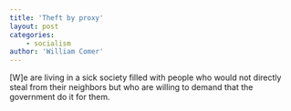 ```yaml
---
title: 'Theft by proxy'
layout: post
categories:
    - socialism
author: 'William Comer'
---
```


\[W\]e are living in a sick society filled with people who would not directly steal from their neighbors but who are willing to demand that the government do it for them.